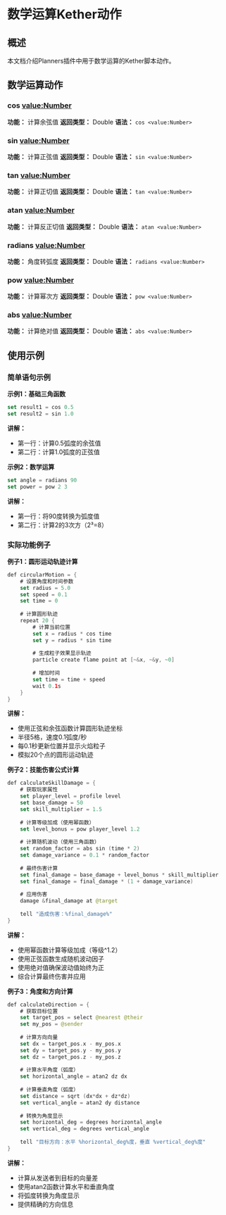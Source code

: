 # 数学运算Kether动作

## 概述

本文档介绍Planners插件中用于数学运算的Kether脚本动作。

## 数学运算动作

### cos <value:Number>
**功能：** 计算余弦值
**返回类型：** Double
**语法：** `cos <value:Number>`

### sin <value:Number>
**功能：** 计算正弦值
**返回类型：** Double
**语法：** `sin <value:Number>`

### tan <value:Number>
**功能：** 计算正切值
**返回类型：** Double
**语法：** `tan <value:Number>`

### atan <value:Number>
**功能：** 计算反正切值
**返回类型：** Double
**语法：** `atan <value:Number>`

### radians <value:Number>
**功能：** 角度转弧度
**返回类型：** Double
**语法：** `radians <value:Number>`

### pow <value:Number>
**功能：** 计算幂次方
**返回类型：** Double
**语法：** `pow <value:Number>`

### abs <value:Number>
**功能：** 计算绝对值
**返回类型：** Double
**语法：** `abs <value:Number>`

## 使用示例

### 简单语句示例

**示例1：基础三角函数**
```kotlin
set result1 = cos 0.5
set result2 = sin 1.0
```
**讲解：**
- 第一行：计算0.5弧度的余弦值
- 第二行：计算1.0弧度的正弦值

**示例2：数学运算**
```kotlin
set angle = radians 90
set power = pow 2 3
```
**讲解：**
- 第一行：将90度转换为弧度值
- 第二行：计算2的3次方（2³=8）

### 实际功能例子

**例子1：圆形运动轨迹计算**
```kotlin
def circularMotion = {
    # 设置角度和时间参数
    set radius = 5.0
    set speed = 0.1
    set time = 0
    
    # 计算圆形轨迹
    repeat 20 {
        # 计算当前位置
        set x = radius * cos time
        set y = radius * sin time
        
        # 生成粒子效果显示轨迹
        particle create flame point at [~&x, ~&y, ~0]
        
        # 增加时间
        set time = time + speed
        wait 0.1s
    }
}
```
**讲解：**
- 使用正弦和余弦函数计算圆形轨迹坐标
- 半径5格，速度0.1弧度/秒
- 每0.1秒更新位置并显示火焰粒子
- 模拟20个点的圆形运动轨迹

**例子2：技能伤害公式计算**
```kotlin
def calculateSkillDamage = {
    # 获取玩家属性
    set player_level = profile level
    set base_damage = 50
    set skill_multiplier = 1.5
    
    # 计算等级加成（使用幂函数）
    set level_bonus = pow player_level 1.2
    
    # 计算随机波动（使用三角函数）
    set random_factor = abs sin (time * 2)
    set damage_variance = 0.1 * random_factor
    
    # 最终伤害计算
    set final_damage = base_damage + level_bonus * skill_multiplier
    set final_damage = final_damage * (1 + damage_variance)
    
    # 应用伤害
    damage &final_damage at @target
    
    tell "造成伤害：%final_damage%"
}
```
**讲解：**
- 使用幂函数计算等级加成（等级^1.2）
- 使用正弦函数生成随机波动因子
- 使用绝对值确保波动值始终为正
- 综合计算最终伤害并应用

**例子3：角度和方向计算**
```kotlin
def calculateDirection = {
    # 获取目标位置
    set target_pos = select @nearest @their
    set my_pos = @sender
    
    # 计算方向向量
    set dx = target_pos.x - my_pos.x
    set dy = target_pos.y - my_pos.y
    set dz = target_pos.z - my_pos.z
    
    # 计算水平角度（弧度）
    set horizontal_angle = atan2 dz dx
    
    # 计算垂直角度（弧度）
    set distance = sqrt (dx*dx + dz*dz)
    set vertical_angle = atan2 dy distance
    
    # 转换为角度显示
    set horizontal_deg = degrees horizontal_angle
    set vertical_deg = degrees vertical_angle
    
    tell "目标方向：水平 %horizontal_deg%度，垂直 %vertical_deg%度"
}
```
**讲解：**
- 计算从发送者到目标的向量差
- 使用atan2函数计算水平和垂直角度
- 将弧度转换为角度显示
- 提供精确的方向信息